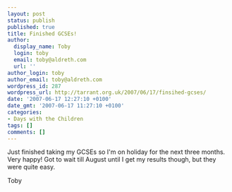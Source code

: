 ```yaml
---
layout: post
status: publish
published: true
title: Finished GCSEs!
author:
  display_name: Toby
  login: toby
  email: toby@aldreth.com
  url: ''
author_login: toby
author_email: toby@aldreth.com
wordpress_id: 287
wordpress_url: http://tarrant.org.uk/2007/06/17/finsihed-gcses/
date: '2007-06-17 12:27:10 +0100'
date_gmt: '2007-06-17 11:27:10 +0100'
categories:
- Days with the Children
tags: []
comments: []
---
```


Just finished taking my GCSEs so I\'m on holiday for the next three
months. Very happy! Got to wait till August until I get my results
though, but they were quite easy.

Toby

